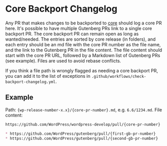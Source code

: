 # Core Backport Changelog

Any PR that makes changes to be backported to [core](https://github.com/WordPress/wordpress-develop) should log a core PR here. It's possible to have multiple Gutenberg PRs link to a single core backport PR. The core backport PR can remain open as long as wanted/needed. The entries are sorted by core release (in folders), and each entry should be an md file with the core PR number as the file name, and the link to the Gutenberg PR in the file content. The file content should start with the core PR URL, followed by a Markdown list of Gutenberg PRs (see example). Files are used to avoid rebase conflicts.

If you think a file path is wrongly flagged as needing a core backport PR, you can add it to the list of exceptions in `.github/workflows/check-backport-changelog.yml`.

## Example

Path: `{wp-release-number-x.x}/{core-pr-number}.md`, e.g. `6.6/1234.md`.
File content:
```md
https://github.com/WordPress/wordpress-develop/pull/{core-pr-number}

* https://github.com/WordPress/gutenberg/pull/{first-gb-pr-number}
* https://github.com/WordPress/gutenberg/pull/{second-gb-pr-number}
```
